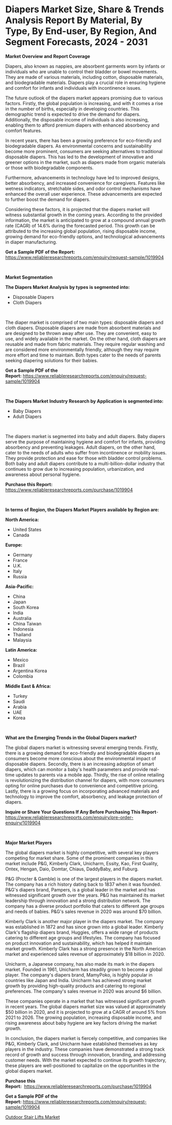 <p><h1>Diapers Market Size, Share & Trends Analysis Report By Material, By Type, By End-user, By Region, And Segment Forecasts, 2024 - 2031</h1></p><p><strong>Market Overview and Report Coverage</strong></p>
<p><p>Diapers, also known as nappies, are absorbent garments worn by infants or individuals who are unable to control their bladder or bowel movements. They are made of various materials, including cotton, disposable materials, and biodegradable materials. Diapers play a crucial role in ensuring hygiene and comfort for infants and individuals with incontinence issues.</p><p>The future outlook of the diapers market appears promising due to various factors. Firstly, the global population is increasing, and with it comes a rise in the number of births, especially in developing countries. This demographic trend is expected to drive the demand for diapers. Additionally, the disposable income of individuals is also increasing, enabling them to afford premium diapers with enhanced absorbency and comfort features.</p><p>In recent years, there has been a growing preference for eco-friendly and biodegradable diapers. As environmental concerns and sustainability become more prominent, consumers are seeking alternatives to traditional disposable diapers. This has led to the development of innovative and greener options in the market, such as diapers made from organic materials or those with biodegradable components.</p><p>Furthermore, advancements in technology have led to improved designs, better absorbency, and increased convenience for caregivers. Features like wetness indicators, stretchable sides, and odor control mechanisms have enhanced the overall user experience. These advancements are expected to further boost the demand for diapers.</p><p>Considering these factors, it is projected that the diapers market will witness substantial growth in the coming years. According to the provided information, the market is anticipated to grow at a compound annual growth rate (CAGR) of 14.6% during the forecasted period. This growth can be attributed to the increasing global population, rising disposable income, growing demand for eco-friendly options, and technological advancements in diaper manufacturing.</p></p>
<p><strong>Get a Sample PDF of the Report:</strong> <a href="https://www.reliableresearchreports.com/enquiry/request-sample/1019904">https://www.reliableresearchreports.com/enquiry/request-sample/1019904</a></p>
<p>&nbsp;</p>
<p><strong>Market Segmentation</strong></p>
<p><strong>The Diapers Market Analysis by types is segmented into:</strong></p>
<p><ul><li>Disposable Diapers</li><li>Cloth Diapers</li></ul></p>
<p>&nbsp;</p>
<p><p>The diaper market is comprised of two main types: disposable diapers and cloth diapers. Disposable diapers are made from absorbent materials and are designed to be thrown away after use. They are convenient, easy to use, and widely available in the market. On the other hand, cloth diapers are reusable and made from fabric materials. They require regular washing and are considered more environmentally friendly, although they may require more effort and time to maintain. Both types cater to the needs of parents seeking diapering solutions for their babies.</p></p>
<p><strong>Get a Sample PDF of the Report:</strong>&nbsp;<a href="https://www.reliableresearchreports.com/enquiry/request-sample/1019904">https://www.reliableresearchreports.com/enquiry/request-sample/1019904</a></p>
<p>&nbsp;</p>
<p><strong>The Diapers Market Industry Research by Application is segmented into:</strong></p>
<p><ul><li>Baby Diapers</li><li>Adult Diapers</li></ul></p>
<p>&nbsp;</p>
<p><p>The diapers market is segmented into baby and adult diapers. Baby diapers serve the purpose of maintaining hygiene and comfort for infants, providing absorbency and preventing leakages. Adult diapers, on the other hand, cater to the needs of adults who suffer from incontinence or mobility issues. They provide protection and ease for those with bladder control problems. Both baby and adult diapers contribute to a multi-billion-dollar industry that continues to grow due to increasing population, urbanization, and awareness about personal hygiene.</p></p>
<p><strong>Purchase this Report:</strong>&nbsp; <a href="https://www.reliableresearchreports.com/purchase/1019904">https://www.reliableresearchreports.com/purchase/1019904</a></p>
<p>&nbsp;</p>
<p><strong>In terms of Region, the Diapers Market Players available by Region are:</strong></p>
<p>
    <p> <strong> North America: </strong>
        <ul>
            <li>United States</li>
            <li>Canada</li>
        </ul>
        </p> 
    <p> <strong> Europe: </strong>
        <ul>
            <li>Germany</li>
            <li>France</li>
            <li>U.K.</li>
            <li>Italy</li>
            <li>Russia</li>
        </ul>
        </p> 
    <p> <strong> Asia-Pacific: </strong>
        <ul>
            <li>China</li>
            <li>Japan</li>
            <li>South Korea</li>
            <li>India</li>
            <li>Australia</li>
            <li>China Taiwan</li>
            <li>Indonesia</li>
            <li>Thailand</li>
            <li>Malaysia</li>
        </ul>
        </p> 
    <p> <strong> Latin America: </strong>
        <ul>
            <li>Mexico</li>
            <li>Brazil</li>
            <li>Argentina Korea</li>
            <li>Colombia</li>
        </ul>
        </p> 
    <p> <strong> Middle East & Africa: </strong>
        <ul>
            <li>Turkey</li>
            <li>Saudi</li>
            <li>Arabia</li>
            <li>UAE</li>
            <li>Korea</li>
        </ul>
    </p>
    </p>
<p>&nbsp;</p>
<p><strong>What are the Emerging Trends in the Global Diapers market?</strong></p>
<p><p>The global diapers market is witnessing several emerging trends. Firstly, there is a growing demand for eco-friendly and biodegradable diapers as consumers become more conscious about the environmental impact of disposable diapers. Secondly, there is an increasing adoption of smart diapers, which can monitor a baby's health parameters and provide real-time updates to parents via a mobile app. Thirdly, the rise of online retailing is revolutionizing the distribution channel for diapers, with more consumers opting for online purchases due to convenience and competitive pricing. Lastly, there is a growing focus on incorporating advanced materials and technology to improve the comfort, absorbency, and leakage protection of diapers.</p></p>
<p><strong>Inquire or Share Your Questions If Any Before Purchasing This Report</strong>- <a href="https://www.reliableresearchreports.com/enquiry/pre-order-enquiry/1019904">https://www.reliableresearchreports.com/enquiry/pre-order-enquiry/1019904</a></p>
<p>&nbsp;</p>
<p><strong>Major Market Players</strong></p>
<p><p>The global diapers market is highly competitive, with several key players competing for market share. Some of the prominent companies in this market include P&G, Kimberly Clark, Unicharm, Essity, Kao, First Quality, Ontex, Hengan, Daio, Domtar, Chiaus, DaddyBaby, and Fuburg.</p><p>P&G (Procter & Gamble) is one of the largest players in the diapers market. The company has a rich history dating back to 1837 when it was founded. P&G's diapers brand, Pampers, is a global leader in the market and has witnessed significant growth over the years. P&G has maintained its market leadership through innovation and a strong distribution network. The company has a diverse product portfolio that caters to different age groups and needs of babies. P&G's sales revenue in 2020 was around $70 billion.</p><p>Kimberly Clark is another major player in the diapers market. The company was established in 1872 and has since grown into a global leader. Kimberly Clark's flagship diapers brand, Huggies, offers a wide range of products catering to different age groups and lifestyles. The company has focused on product innovation and sustainability, which has helped it maintain market growth. Kimberly Clark has a strong presence in the North American market and experienced sales revenue of approximately $18 billion in 2020.</p><p>Unicharm, a Japanese company, has also made its mark in the diapers market. Founded in 1961, Unicharm has steadily grown to become a global player. The company's diapers brand, MamyPoko, is highly popular in countries like Japan and India. Unicharm has achieved strong market growth by providing high-quality products and catering to regional preferences. The company's sales revenue in 2020 was around $6 billion.</p><p>These companies operate in a market that has witnessed significant growth in recent years. The global diapers market size was valued at approximately $50 billion in 2020, and it is projected to grow at a CAGR of around 5% from 2021 to 2026. The growing population, increasing disposable income, and rising awareness about baby hygiene are key factors driving the market growth.</p><p>In conclusion, the diapers market is fiercely competitive, and companies like P&G, Kimberly Clark, and Unicharm have established themselves as key players in the industry. These companies have demonstrated a strong track record of growth and success through innovation, branding, and addressing customer needs. With the market expected to continue its growth trajectory, these players are well-positioned to capitalize on the opportunities in the global diapers market.</p></p>
<p><strong>Purchase this Report:</strong>&nbsp;&nbsp;<a href="https://www.reliableresearchreports.com/purchase/1019904">https://www.reliableresearchreports.com/purchase/1019904</a></p>
<p></p>
<p><strong>Get a Sample PDF of the Report:</strong>&nbsp;<a href="https://www.reliableresearchreports.com/enquiry/request-sample/1019904">https://www.reliableresearchreports.com/enquiry/request-sample/1019904</a></p>
<p><p><a href="https://github.com/nicoletavirag/Market-Research-Report-List-1/blob/main/outdoor-stair-lifts-market.md">Outdoor Stair Lifts Market</a></p></p>